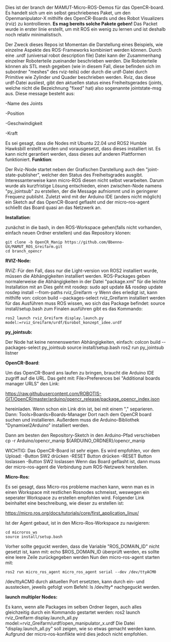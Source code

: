Dies ist der branch der MAMUT-Micro-ROS-Demos für das OpenCR-board.
Es handelt sich um ein selbst geschriebenes Paket, um den Openmanipulator-X mithilfe des OpenCR-Boards und des Robot Visualizers (rviz) zu kontrollieren.
**Es mag bereits solche Pakete geben!**
Das Packet wurde in erster linie erstellt, um mit ROS ein wenig zu lernen und ist deshalb noch relativ minimalistisch.

Der Zweck dieses Repos ist Momentan die Darstellung eines Beispiels, wie einzelne Aspekte des ROS-Frameworks kombiniert werden können. Durch eine .urdf (universal robot description file) Datei kann der Zusammenhang einzelner Roboterteile zueinander beschrieben werden. Die Roboterteile können als STL mesh gegeben (wie in diesem Fall, diese befinden sich im subordner "meshes" des rviz-teils) oder durch die urdf-Datei durch Primitive wie Zylinder und Quader beschrieben werden. Rviz, das diese urdf-Datei ausliest, gibt den aktuellen status eines Freiheitsgerades (joints, welche nicht die Bezeichnung "fixed" hat) also sogenannte jointstate-msg aus. Diese message besteht aus:

-Name des Joints 

-Position 

-Geschwindigkeit 

-Kraft 


Es sei gesagt, dass die Nodes mit Ubuntu 22.04 und ROS2 Humble Hawksbill erstellt wurden und vorausgesetzt, dass dieses installiert ist.
Es kann nicht gerantiert werden, dass dieses auf anderen Plattformen funktioniert.
**Funktion**:

Der Rviz-Node startet neben der Grafischen Darstellung auch den "joint-state-publisher", welcher den Status des Freiheitsgrades ausgibt. 
Interessanterweise kann micro-ROS diesen nicht selbst verarbeiten. Darum wurde als kurzfristige Lösung entschieden, einen zwischen-Node namens "py_jointsub" zu erstellen, 
der die Message aufniommt und in geringerer Frequenz publisht.
Zuletzt wird mit der Arduino IDE (anders nicht möglich) ein Sketch auf das OpenCR-Board geflasht und der micro-ros-agent schließt das Board quasi an das Netzwerk an.

**Installation**:

zunächst in die bash, in den ROS-Workspace gehen(falls nicht vorhanden, einfach neuen Ordner erstellen) und das Repository klonen:

    git clone -b OpenCR_Manip https://github.com/Bbenno-UX/MAMUT_ROS_Greifarm.git
    cd branch_opencr

**RVIZ-Node:**

RViZ:
Für den Fall, dass nur die Light-version von ROS2 installiert wurde, müssen die Abhängigkeiten installiert werden.
ROS-Packages geben normalerweise die Abhängigkeiten in der Datei "package.xml" für die leichte Installation mit an
Dies geht mit rosdep:
    sudo apt update && rosdep update
    rosdep install --from-paths rviz_Greifarm -y
Wenn dies erledigt ist, kann mithilfe von:
    colcon build --packages-select rviz_Greifarm
installiert werden
für das Ausführen muss ROS wissen, wo sich das Package befindet:
    source install/setup.bash
zum Finalen ausführen gibt es das Kommando:

    ros2 launch rviz_Greifarm display.launch.py model:=rviz_Greifarm/urdf/Eurobot_konzept_idee.urdf
    
**py_jointsub:**

Der Node hat keine nennenswerten Abhängigkeiten, einfach:
    colcon build --packages-select py_jointsub
    source install/setup.bash
    ros2 run py_jointsub listner

**OpenCR-Board**:

Um das OpenCR-Board ans laufen zu bringen, braucht die Arduino IDE zugriff auf die URL. Das geht mit:
File>Preferences
bei "Additional boards manager URLS" den Link:

https://raw.githubusercontent.com/ROBOTIS-GIT/OpenCR/master/arduino/opencr_release/package_opencr_index.json

hereinladen. Wenn schon ein Link drin ist, bei mit einem "," separieren.
Dann: Tools>Boards>Boards-Manager
Dort nach dem OpenCR board suchen und installieren.
Außerdem muss die Arduino-Bibliothek "Dynamixel2Arduino" installiert werden. 

Dann am besten den Repository-Sketch in den Arduino-Pfad verschieben
    cp -r Arduino/opencr_manip ${ARDUINO_ORDNER}/opencr_manip

WICHTIG:
Das OpenCR-Board ist sehr eigen. Es wird empfohlen, vor dem Upload:
-Button SW2 drücken
-RESET Button drücken
-RESET Button loslassen
-Button SW2 loslassen
Wenn das Board geflasht ist, dann muss der micro-ros-agent die Verbindung zum ROS-Netzwerk herstellen.

**Micro-Ros:**

Es sei gesagt, dass Micro-ros probleme machen kann, wenn man es in einen Workspace mit restlichen Rosnodes schmeisst, weswegen ein seperater Workspace zu erstellen empfohlen wird.
Folgender Link beinhaltet eine beschreibung, wie dieser zu erstellen ist:

https://micro.ros.org/docs/tutorials/core/first_application_linux/

Ist der Agent gebaut, ist in den Micro-Ros-Workspace zu navigieren:

    cd microros_ws
    source install/setup.bash

Vorher sollte geguckt werden, dass die Variable "ROS_DOMAIN_ID" nicht gesetzt ist, kann mit:
    echo $ROS_DOMAIN_ID
überprüft werden, es sollte eine leere Zeile zurückgegeben werden
Nun den micro-ros-agent starten mit:

    ros2 run micro_ros_agent micro_ros_agent serial --dev /dev/ttyACM0
/dev/ttyACM0 durch aktuellen Port ersetzten, kann durch ein- und ausstecken, jeweils gefolgt vom Befehl:
    ls /dev/tty*
nachgeguckt werden.

**launch multipler Nodes:**

Es kann, wenn alle Packages im selben Ordner liegen, auch alles gleichzeitig durch ein Kommando gestartet werden:
    ros2 launch rviz_Greifarm display.launch_all.py model:=rviz_Greifarm/urdf/open_manipulator_x.urdf
Die Datei "display.launch_all.py" soll zeigen, wie so etwas gemacht werden kann.
Aufgrund der micro-ros-konflikte wird dies jedoch nicht empfohlen.

